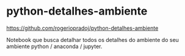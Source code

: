 # python-detalhes-ambiente

<https://github.com/rogeriopradoj/python-detalhes-ambiente>

Notebook que busca detalhar todos os detalhes do ambiente do seu ambiente python / anaconda / jupyter.
